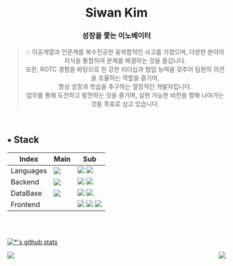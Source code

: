 # <div align="center">Siwan Kim</div>
### <div align="center">성장을 쫓는 이노베이터</div>

> <div align="center">💡 이공계열과 인문계를 복수전공한 융복합적인 사고를 가졌으며, 다양한 분야의 지식을 통합하여 문제를 해결하는 것을 즐깁니다. </div>
> <div align="center">또한, ROTC 경험을 바탕으로 한 강한 리더십과 협업 능력을 갖추어 팀원의 의견을 조율하는 역할을 즐기며,  </div>
> <div align="center">항상 성장과 학습을 추구하는 열정적인 개발자입니다.</div>
> <div align="center">업무를 통해 도전하고 발전하는 것을 즐기며, 실현 가능한 비전을 향해 나아가는 것을 목표로 삼고 있습니다. </div>
   
<br/>

## ▪️ Stack
| Index | Main | Sub |
|---|---|---|
| Languages | <img src="https://img.shields.io/badge/Python-F7DF1E?style=for-the-badge&logo=Python&logoColor=#3776AB"/>  | <img src="https://img.shields.io/badge/Java-007396?style=for-the-badge&logo=OpenJDK&logoColor=white"/> <img src="https://img.shields.io/badge/R-007396?style=for-the-badge&logo=R&logoColor=#276DC3"/> |
| Backend | <img src="https://img.shields.io/badge/Django-339933?style=for-the-badge&logo=Django&logoColor=#092E20">  |  <img src="https://img.shields.io/badge/Springboot-009639?style=for-the-badge&logo=Springboot&logoColor=#6DB33F"> <img src="https://img.shields.io/badge/Flask-2B037A?style=for-the-badge&logo=Flask&logoColor=white"> |
| DataBase | <img src="https://img.shields.io/badge/Mysql-47A248?style=for-the-badge&logo=Mysql&logoColor=white">| <img src="https://img.shields.io/badge/Mariadb-4169E1?style=for-the-badge&logo=Mariadb&logoColor=#003545"> <img src="https://img.shields.io/badge/mongoDB-4169E1?style=for-the-badge&logo=mongoDB&logoColor=#47A248">|
| Frontend |   |  <img src="https://img.shields.io/badge/HTML5-E34F26?style=for-the-badge&logo=HTML5&logoColor=white"> <img src="https://img.shields.io/badge/CSS3-1572B6?style=for-the-badge&logo=CSS3&logoColor=white"> <img src="https://img.shields.io/badge/React-61DAFB?style=for-the-badge&logo=React&logoColor=white"> |
<br/> 

##
<div>
   
   [![*'s github stats](https://github-readme-stats.vercel.app/api?username=Siwan1027&show_icons=true&theme=radical)](https://github.com/Siwan1027)
</div>
   <img align="left" marginleft = 20px src="https://github-readme-stats.vercel.app/api/top-langs/?username=Siwan1027&layout=compact&theme=highcontrast"/> 
   <img align="right" marginright = 20px src="http://mazassumnida.wtf/api/v2/generate_badge?boj=siwankim"/>

